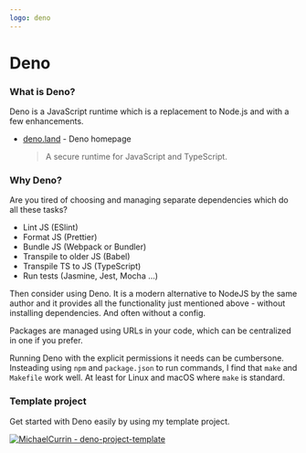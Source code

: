```yaml
---
logo: deno
---
```

# Deno


### What is Deno?

Deno is a JavaScript runtime which is a replacement to Node.js and with a few enhancements.

- [deno.land](https://deno.land/) - Deno homepage
    > A secure runtime for JavaScript and TypeScript.


### Why Deno?

Are you tired of choosing and managing separate dependencies which do all these tasks?

- Lint JS (ESlint)
- Format JS (Prettier)
- Bundle JS (Webpack or Bundler)
- Transpile to older JS (Babel)
- Transpile TS to JS (TypeScript)
- Run tests (Jasmine, Jest, Mocha ...)

Then consider using Deno. It is a modern alternative to NodeJS by the same author and it provides all the functionality just mentioned above - without installing dependencies. And often without a config.

Packages are managed using URLs in your code, which can be centralized in one if you prefer.

Running Deno with the explicit permissions it needs can be cumbersone. Insteading using `npm` and `package.json` to run commands, I find that `make` and `Makefile` work well. At least for Linux and macOS where `make` is standard.


### Template project

Get started with Deno easily by using my template project.

[![MichaelCurrin - deno-project-template](https://img.shields.io/static/v1?label=MichaelCurrin&message=deno-project-template&color=blue&logo=github)](https://github.com/MichaelCurrin/deno-project-template)
